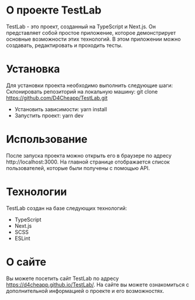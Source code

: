 # О проекте TestLab
TestLab - это проект, созданный на TypeScript и Next.js. 
Он представляет собой простое приложение, которое демонстрирует основные возможности этих технологий. 
В этом приложении можно создавать, редактировать и проходить тесты.

# Установка
Для установки проекта необходимо выполнить следующие шаги:
Склонировать репозиторий на локальную машину:
git clone https://github.com/D4Cheapp/TestLab.git
- Установить зависимости: yarn install
- Запустить проект: yarn dev

# Использование
После запуска проекта можно открыть его в браузере по адресу http://localhost:3000. На главной странице отображается список пользователей, которые были получены с помощью API.

# Технологии
TestLab создан на базе следующих технологий:
- TypeScript
- Next.js
- SCSS
- ESLint

# О сайте
Вы можете посетить сайт TestLab по адресу https://d4cheapp.github.io/TestLab/. На сайте вы можете ознакомиться с дополнительной информацией о проекте и его возможностях.